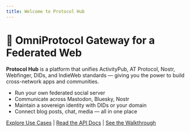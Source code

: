 ```yaml
---
title: Welcome to Protocol Hub
---
```


# 🧭 OmniProtocol Gateway for a Federated Web

**Protocol Hub** is a platform that unifies ActivityPub, AT Protocol, Nostr, Webfinger, DIDs, and IndieWeb standards — giving you the power to build cross-network apps and communities.

- Run your own federated social server
- Communicate across Mastodon, Bluesky, Nostr
- Maintain a sovereign identity with DIDs or your domain
- Connect blog posts, chat, media — all in one place

[Explore Use Cases](./use-cases.md) | [Read the API Docs](./api/openapi.yaml) | [See the Walkthrough](./video.md)

